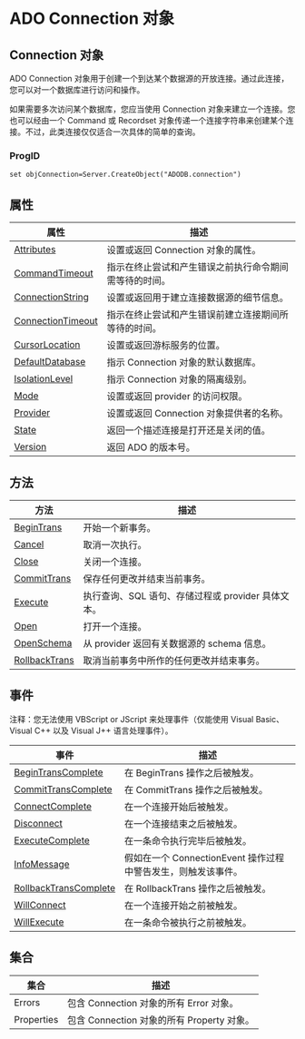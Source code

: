# ADO Connection 对象

## Connection 对象

ADO Connection 对象用于创建一个到达某个数据源的开放连接。通过此连接，您可以对一个数据库进行访问和操作。

如果需要多次访问某个数据库，您应当使用 Connection 对象来建立一个连接。您也可以经由一个 Command 或 Recordset 对象传递一个连接字符串来创建某个连接。不过，此类连接仅仅适合一次具体的简单的查询。

### ProgID

```
set objConnection=Server.CreateObject("ADODB.connection")
```

## 属性

| 属性 | 描述 |
| --- | --- |
| [Attributes](prop_conn_attributes.asp) | 设置或返回 Connection 对象的属性。 |
| [CommandTimeout](prop_conn_commandtimeout.asp) | 指示在终止尝试和产生错误之前执行命令期间需等待的时间。 |
| [ConnectionString](prop_conn_connectionstring.asp) | 设置或返回用于建立连接数据源的细节信息。 |
| [ConnectionTimeout](prop_conn_connectiontimeout.asp) | 指示在终止尝试和产生错误前建立连接期间所等待的时间。 |
| [CursorLocation](prop_conn_cursorlocation.asp) | 设置或返回游标服务的位置。 |
| [DefaultDatabase](prop_conn_defaultdb.asp) | 指示 Connection 对象的默认数据库。 |
| [IsolationLevel](prop_conn_isolationlevel.asp) | 指示 Connection 对象的隔离级别。 |
| [Mode](prop_conn_mode.asp) | 设置或返回 provider 的访问权限。 |
| [Provider](prop_conn_provider.asp) | 设置或返回 Connection 对象提供者的名称。 |
| [State](prop_conn_state.asp) | 返回一个描述连接是打开还是关闭的值。 |
| [Version](prop_conn_version.asp) | 返回 ADO 的版本号。 |

## 方法

| 方法 | 描述 |
| --- | --- |
| [BeginTrans](met_conn_begintrans.asp) | 开始一个新事务。 |
| [Cancel](met_conn_cancel.asp) | 取消一次执行。 |
| [Close](met_conn_close.asp) | 关闭一个连接。 |
| [CommitTrans](met_conn_begintrans.asp) | 保存任何更改并结束当前事务。 |
| [Execute](met_conn_execute.asp) | 执行查询、SQL 语句、存储过程或 provider 具体文本。 |
| [Open](met_conn_open.asp) | 打开一个连接。 |
| [OpenSchema](met_conn_openschema.asp) | 从 provider 返回有关数据源的 schema 信息。 |
| [RollbackTrans](met_conn_begintrans.asp) | 取消当前事务中所作的任何更改并结束事务。 |

## 事件

注释：您无法使用 VBScript or JScript 来处理事件（仅能使用 Visual Basic、Visual C++ 以及 Visual J++ 语言处理事件）。

| 事件 | 描述 |
| --- | --- |
| [BeginTransComplete](/ado/ev_conn_transcomplete.asp) | 在 BeginTrans 操作之后被触发。 |
| [CommitTransComplete](/ado/ev_conn_transcomplete.asp) | 在 CommitTrans 操作之后被触发。 |
| [ConnectComplete](/ado/ev_conn_connect.asp) | 在一个连接开始后被触发。 |
| [Disconnect](/ado/ev_conn_connect.asp) | 在一个连接结束之后被触发。 |
| [ExecuteComplete](/ado/ev_conn_execute.asp) | 在一条命令执行完毕后被触发。 |
| [InfoMessage](/ado/ev_conn_infomessage.asp) | 假如在一个 ConnectionEvent 操作过程中警告发生，则触发该事件。 |
| [RollbackTransComplete](/ado/ev_conn_transcomplete.asp) | 在 RollbackTrans 操作之后被触发。 |
| [WillConnect](/ado/ev_conn_connect.asp) | 在一个连接开始之前被触发。 |
| [WillExecute](/ado/ev_conn_execute.asp) | 在一条命令被执行之前被触发。 |

## 集合

| 集合 | 描述 |
| --- | --- |
| Errors | 包含 Connection 对象的所有 Error 对象。 |
| Properties | 包含 Connection 对象的所有 Property 对象。 |

